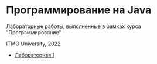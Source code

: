 # Программирование на Java

Лабораторные работы, выполненные в рамках курса "Программирование"

ITMO University, 2022

- [Лабораторная 1](https://github.com/aa-sokol/java-labs/tree/main/Lab1)
